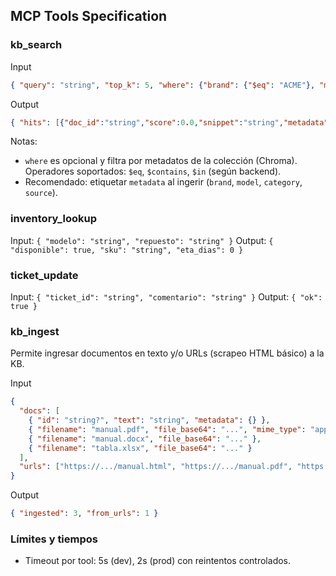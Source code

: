 ## MCP Tools Specification

### kb_search
Input
```json
{ "query": "string", "top_k": 5, "where": {"brand": {"$eq": "ACME"}, "model": {"$eq": "T900"}} }
```
Output
```json
{ "hits": [{"doc_id":"string","score":0.0,"snippet":"string","metadata":{}}] }
```
Notas:
- `where` es opcional y filtra por metadatos de la colección (Chroma). Operadores soportados: `$eq`, `$contains`, `$in` (según backend).
- Recomendado: etiquetar `metadata` al ingerir (`brand`, `model`, `category`, `source`).

### inventory_lookup
Input: `{ "modelo": "string", "repuesto": "string" }`
Output: `{ "disponible": true, "sku": "string", "eta_dias": 0 }`

### ticket_update
Input: `{ "ticket_id": "string", "comentario": "string" }`
Output: `{ "ok": true }`

### kb_ingest
Permite ingresar documentos en texto y/o URLs (scrapeo HTML básico) a la KB.

Input
```json
{
  "docs": [
    { "id": "string?", "text": "string", "metadata": {} },
    { "filename": "manual.pdf", "file_base64": "...", "mime_type": "application/pdf" },
    { "filename": "manual.docx", "file_base64": "..." },
    { "filename": "tabla.xlsx", "file_base64": "..." }
  ],
  "urls": ["https://.../manual.html", "https://.../manual.pdf", "https://.../tabla.xlsx"]
}
```
Output
```json
{ "ingested": 3, "from_urls": 1 }
```

### Límites y tiempos
- Timeout por tool: 5s (dev), 2s (prod) con reintentos controlados.


